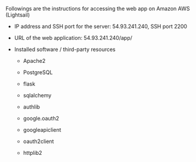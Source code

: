 Followings are the instructions for accessing the web app on Amazon AWS (Lightsail) 


- IP address and SSH port for the server:  54.93.241.240,  SSH port 2200 
- URL of the web application:  54.93.241.240/app/
- Installed software / third-party resources 

  - Apache2 
  - PostgreSQL 
  
  - flask
  - sqlalchemy
  - authlib
  - google.oauth2
  - googleapiclient 
  - oauth2client
  - httplib2 
  
